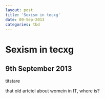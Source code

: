 ```yaml
---
layout: post
title: 'Sexism in tecxg'
date: 09-Sep-2013
categories: tbd
---
```


# Sexism in tecxg

## 9th September 2013

titstare

that old artciel about womein in IT,   where is?
